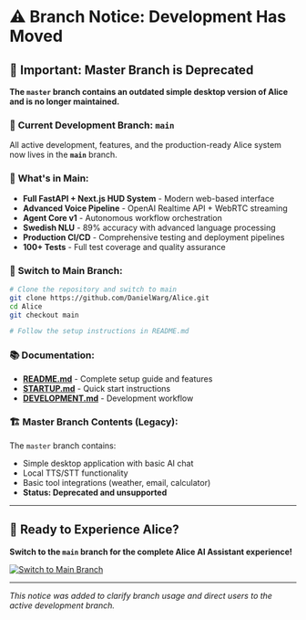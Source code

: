 # ⚠️ Branch Notice: Development Has Moved

## 🚨 Important: Master Branch is Deprecated

**The `master` branch contains an outdated simple desktop version of Alice and is no longer maintained.**

### 🎯 **Current Development Branch: `main`**

All active development, features, and the production-ready Alice system now lives in the **`main`** branch.

### 🚀 **What's in Main:**
- **Full FastAPI + Next.js HUD System** - Modern web-based interface
- **Advanced Voice Pipeline** - OpenAI Realtime API + WebRTC streaming
- **Agent Core v1** - Autonomous workflow orchestration
- **Swedish NLU** - 89% accuracy with advanced language processing
- **Production CI/CD** - Comprehensive testing and deployment pipelines
- **100+ Tests** - Full test coverage and quality assurance

### 🔄 **Switch to Main Branch:**

```bash
# Clone the repository and switch to main
git clone https://github.com/DanielWarg/Alice.git
cd Alice
git checkout main

# Follow the setup instructions in README.md
```

### 📚 **Documentation:**
- **[README.md](../README.md)** - Complete setup guide and features
- **[STARTUP.md](../STARTUP.md)** - Quick start instructions
- **[DEVELOPMENT.md](../DEVELOPMENT.md)** - Development workflow

### 🏗️ **Master Branch Contents (Legacy):**
The `master` branch contains:
- Simple desktop application with basic AI chat
- Local TTS/STT functionality  
- Basic tool integrations (weather, email, calculator)
- **Status: Deprecated and unsupported**

---

## 🚀 **Ready to Experience Alice?**

**Switch to the `main` branch for the complete Alice AI Assistant experience!**

[![Switch to Main Branch](https://img.shields.io/badge/Switch%20to-main%20branch-brightgreen?style=for-the-badge)](https://github.com/DanielWarg/Alice/tree/main)

---

*This notice was added to clarify branch usage and direct users to the active development branch.*